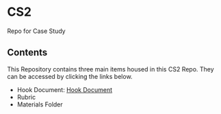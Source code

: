 # CS2
Repo for Case Study

## Contents
This Repository contains three main items housed in this CS2 Repo. They can be accessed by clicking the links below.
- Hook Document: <a href="https://github.com/gberrien/CS2/blob/256573a7cd5e53d1beb4ab1c67e0aa770c6a0351/Hook%20Document.pdf">Hook Document</a>
- Rubric
- Materials Folder

